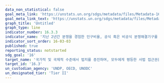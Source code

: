 ```yaml
---
data_non_statistical: false
goal_meta_link: 'https://unstats.un.org/sdgs/metadata/files/Metadata-16-03-03.pdf'
goal_meta_link_text: 'https://unstats.un.org/sdgs/metadata/files/Metadata-16-03-03.pdf'
graph_title: 'Untitled'
graph_type: line
indicator_number: 16.3.3
indicator_name: '지난 2년간 분쟁을 경험한 인구비율, 공식 혹은 비공식 분쟁해결기구를 이용한 인구 비율(기구 유형별)'
indicator_sort_order: 16-03-03
published: true
reporting_status: notstarted
sdg_goal: '16'
target_name: '국가적 및 국제적 수준에서 법치를 증진하며, 모두에게 평등한 사법 접근권을 보장'
target_id: '16.3'
un_custodian_agency: 'UNDP, OECD, UNODC'
un_designated_tier: 'Tier II'
---
```

